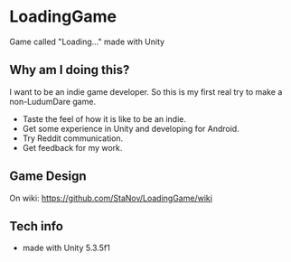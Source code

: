 # LoadingGame
Game called "Loading..." made with Unity

## Why am I doing this?

I want to be an indie game developer. So this is my first real try to make a non-LudumDare game.

* Taste the feel of how it is like to be an indie.
* Get some experience in Unity and developing for Android.
* Try Reddit communication.
* Get feedback for my work.

## Game Design

On wiki: https://github.com/StaNov/LoadingGame/wiki

## Tech info

* made with Unity 5.3.5f1
